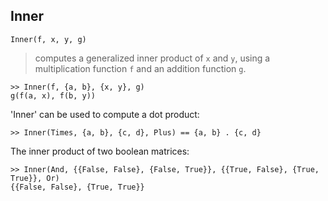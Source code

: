 ## Inner

``` 
Inner(f, x, y, g)
``` 

> computes a generalized inner product of `x` and `y`, using a multiplication function `f` and an addition function `g`.

``` 
>> Inner(f, {a, b}, {x, y}, g)
g(f(a, x), f(b, y))
``` 

'Inner' can be used to compute a dot product:

``` 
>> Inner(Times, {a, b}, {c, d}, Plus) == {a, b} . {c, d}
``` 

The inner product of two boolean matrices:

``` 
>> Inner(And, {{False, False}, {False, True}}, {{True, False}, {True, True}}, Or)
{{False, False}, {True, True}}
``` 
 